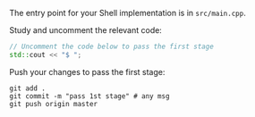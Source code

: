 The entry point for your Shell implementation is in `src/main.cpp`.

Study and uncomment the relevant code: 

```cpp
// Uncomment the code below to pass the first stage
std::cout << "$ ";
```

Push your changes to pass the first stage:

```
git add .
git commit -m "pass 1st stage" # any msg
git push origin master
```

